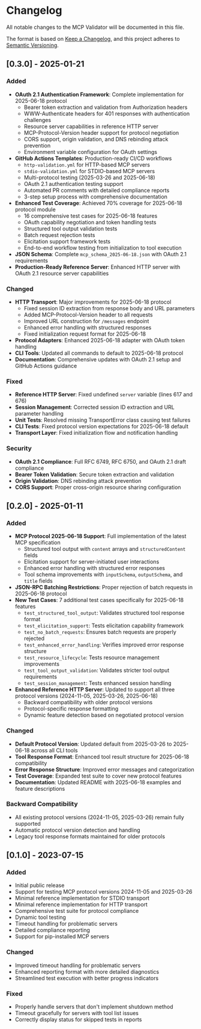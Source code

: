 # Changelog

All notable changes to the MCP Validator will be documented in this file.

The format is based on [Keep a Changelog](https://keepachangelog.com/en/1.0.0/),
and this project adheres to [Semantic Versioning](https://semver.org/spec/v2.0.0.html).

## [0.3.0] - 2025-01-21

### Added
- **OAuth 2.1 Authentication Framework**: Complete implementation for 2025-06-18 protocol
  - Bearer token extraction and validation from Authorization headers
  - WWW-Authenticate headers for 401 responses with authentication challenges
  - Resource server capabilities in reference HTTP server
  - MCP-Protocol-Version header support for protocol negotiation
  - CORS support, origin validation, and DNS rebinding attack prevention
  - Environment variable configuration for OAuth settings
- **GitHub Actions Templates**: Production-ready CI/CD workflows
  - `http-validation.yml` for HTTP-based MCP servers
  - `stdio-validation.yml` for STDIO-based MCP servers
  - Multi-protocol testing (2025-03-26 and 2025-06-18)
  - OAuth 2.1 authentication testing support
  - Automated PR comments with detailed compliance reports
  - 3-step setup process with comprehensive documentation
- **Enhanced Test Coverage**: Achieved 70% coverage for 2025-06-18 protocol module
  - 16 comprehensive test cases for 2025-06-18 features
  - OAuth capability negotiation and token handling tests
  - Structured tool output validation tests
  - Batch request rejection tests
  - Elicitation support framework tests
  - End-to-end workflow testing from initialization to tool execution
- **JSON Schema**: Complete `mcp_schema_2025-06-18.json` with OAuth 2.1 requirements
- **Production-Ready Reference Server**: Enhanced HTTP server with OAuth 2.1 resource server capabilities

### Changed
- **HTTP Transport**: Major improvements for 2025-06-18 protocol
  - Fixed session ID extraction from response body and URL parameters
  - Added MCP-Protocol-Version header to all requests
  - Improved URL construction for `/messages` endpoint
  - Enhanced error handling with structured responses
  - Fixed initialization request format for 2025-06-18
- **Protocol Adapters**: Enhanced 2025-06-18 adapter with OAuth token handling
- **CLI Tools**: Updated all commands to default to 2025-06-18 protocol
- **Documentation**: Comprehensive updates with OAuth 2.1 setup and GitHub Actions guidance

### Fixed
- **Reference HTTP Server**: Fixed undefined `server` variable (lines 617 and 676)
- **Session Management**: Corrected session ID extraction and URL parameter handling
- **Unit Tests**: Resolved missing TransportError class causing test failures
- **CLI Tests**: Fixed protocol version expectations for 2025-06-18 default
- **Transport Layer**: Fixed initialization flow and notification handling

### Security
- **OAuth 2.1 Compliance**: Full RFC 6749, RFC 6750, and OAuth 2.1 draft compliance
- **Bearer Token Validation**: Secure token extraction and validation
- **Origin Validation**: DNS rebinding attack prevention
- **CORS Support**: Proper cross-origin resource sharing configuration

## [0.2.0] - 2025-01-11

### Added
- **MCP Protocol 2025-06-18 Support**: Full implementation of the latest MCP specification
  - Structured tool output with `content` arrays and `structuredContent` fields
  - Elicitation support for server-initiated user interactions
  - Enhanced error handling with structured error responses
  - Tool schema improvements with `inputSchema`, `outputSchema`, and `title` fields
- **JSON-RPC Batching Restrictions**: Proper rejection of batch requests in 2025-06-18 protocol
- **New Test Cases**: 7 additional test cases specifically for 2025-06-18 features
  - `test_structured_tool_output`: Validates structured tool response format
  - `test_elicitation_support`: Tests elicitation capability framework
  - `test_no_batch_requests`: Ensures batch requests are properly rejected
  - `test_enhanced_error_handling`: Verifies improved error response structure
  - `test_resource_lifecycle`: Tests resource management improvements
  - `test_tool_output_validation`: Validates stricter tool output requirements
  - `test_session_management`: Tests enhanced session handling
- **Enhanced Reference HTTP Server**: Updated to support all three protocol versions (2024-11-05, 2025-03-26, 2025-06-18)
  - Backward compatibility with older protocol versions
  - Protocol-specific response formatting
  - Dynamic feature detection based on negotiated protocol version

### Changed
- **Default Protocol Version**: Updated default from 2025-03-26 to 2025-06-18 across all CLI tools
- **Tool Response Format**: Enhanced tool result structure for 2025-06-18 compatibility
- **Error Response Structure**: Improved error messages and categorization
- **Test Coverage**: Expanded test suite to cover new protocol features
- **Documentation**: Updated README with 2025-06-18 examples and feature descriptions

### Backward Compatibility
- All existing protocol versions (2024-11-05, 2025-03-26) remain fully supported
- Automatic protocol version detection and handling
- Legacy tool response formats maintained for older protocols

## [0.1.0] - 2023-07-15

### Added
- Initial public release
- Support for testing MCP protocol versions 2024-11-05 and 2025-03-26
- Minimal reference implementation for STDIO transport
- Minimal reference implementation for HTTP transport
- Comprehensive test suite for protocol compliance
- Dynamic tool testing
- Timeout handling for problematic servers
- Detailed compliance reporting
- Support for pip-installed MCP servers

### Changed
- Improved timeout handling for problematic servers
- Enhanced reporting format with more detailed diagnostics
- Streamlined test execution with better progress indicators

### Fixed
- Properly handle servers that don't implement shutdown method
- Timeout gracefully for servers with tool list issues
- Correctly display status for skipped tests in reports 